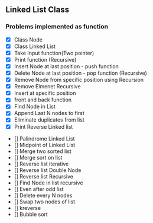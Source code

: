 ## Linked List Class
### Problems implemented as function

- [x] Class Node
- [x] Class Linked List
- [x] Take Input function(Two pointer)
- [x] Print function (Recursive)
- [x] Insert Node at last position - push function
- [x] Delete Node at last position - pop function (Recursive)
- [x] Remove Node from specific position using Recursion
- [x] Remove Elmenet Recursive
- [x] Insert at specific position
- [x] front and back function
- [x] Find Node in List
- [x] Append Last N nodes to first
- [x] Eliminate duplicates from list
- [x] Print Reverse Linked list
- [] Palindrome Linked List
- [] Midpoint of Linked List
- [] Merge two sorted list
- [] Merge sort on list
- [] Reverse list iterative
- [] Reverse list Double Node
- [] Reverse list Recursive
- [] Find Node in list recursive
- [] Even after odd list
- [] Delete every N nodes
- [] Swap two nodes of list
- [] kreverse
- [] Bubble sort